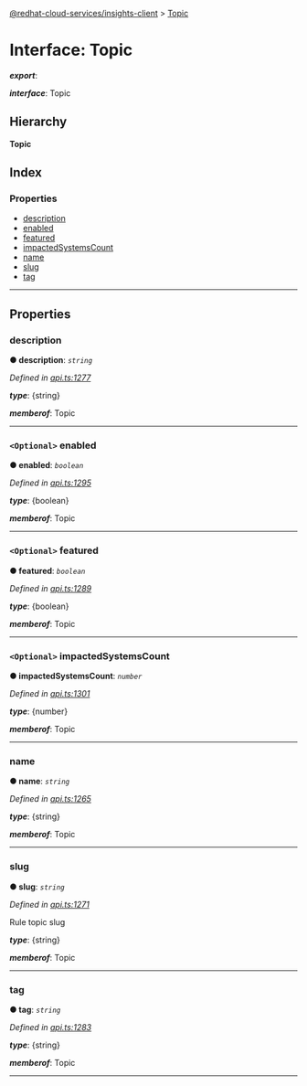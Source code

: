 [@redhat-cloud-services/insights-client](../README.md) > [Topic](../interfaces/topic.md)

# Interface: Topic

*__export__*: 

*__interface__*: Topic

## Hierarchy

**Topic**

## Index

### Properties

* [description](topic.md#description)
* [enabled](topic.md#enabled)
* [featured](topic.md#featured)
* [impactedSystemsCount](topic.md#impactedsystemscount)
* [name](topic.md#name)
* [slug](topic.md#slug)
* [tag](topic.md#tag)

---

## Properties

<a id="description"></a>

###  description

**● description**: *`string`*

*Defined in [api.ts:1277](https://github.com/RedHatInsights/javascript-clients/blob/master/packages/insights/api.ts#L1277)*

*__type__*: {string}

*__memberof__*: Topic

___
<a id="enabled"></a>

### `<Optional>` enabled

**● enabled**: *`boolean`*

*Defined in [api.ts:1295](https://github.com/RedHatInsights/javascript-clients/blob/master/packages/insights/api.ts#L1295)*

*__type__*: {boolean}

*__memberof__*: Topic

___
<a id="featured"></a>

### `<Optional>` featured

**● featured**: *`boolean`*

*Defined in [api.ts:1289](https://github.com/RedHatInsights/javascript-clients/blob/master/packages/insights/api.ts#L1289)*

*__type__*: {boolean}

*__memberof__*: Topic

___
<a id="impactedsystemscount"></a>

### `<Optional>` impactedSystemsCount

**● impactedSystemsCount**: *`number`*

*Defined in [api.ts:1301](https://github.com/RedHatInsights/javascript-clients/blob/master/packages/insights/api.ts#L1301)*

*__type__*: {number}

*__memberof__*: Topic

___
<a id="name"></a>

###  name

**● name**: *`string`*

*Defined in [api.ts:1265](https://github.com/RedHatInsights/javascript-clients/blob/master/packages/insights/api.ts#L1265)*

*__type__*: {string}

*__memberof__*: Topic

___
<a id="slug"></a>

###  slug

**● slug**: *`string`*

*Defined in [api.ts:1271](https://github.com/RedHatInsights/javascript-clients/blob/master/packages/insights/api.ts#L1271)*

Rule topic slug

*__type__*: {string}

*__memberof__*: Topic

___
<a id="tag"></a>

###  tag

**● tag**: *`string`*

*Defined in [api.ts:1283](https://github.com/RedHatInsights/javascript-clients/blob/master/packages/insights/api.ts#L1283)*

*__type__*: {string}

*__memberof__*: Topic

___


